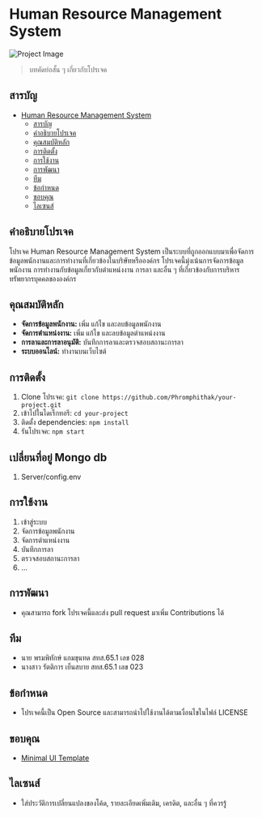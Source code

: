 # Human Resource Management System

![Project Image](path/to/project-image.png)

> บทคัดย่อสั้น ๆ เกี่ยวกับโปรเจค

## สารบัญ

- [Human Resource Management System](#human-resource-management-system)
  - [สารบัญ](#สารบัญ)
  - [คำอธิบายโปรเจค](#คำอธิบายโปรเจค)
  - [คุณสมบัติหลัก](#คุณสมบัติหลัก)
  - [การติดตั้ง](#การติดตั้ง)
  - [การใช้งาน](#การใช้งาน)
  - [การพัฒนา](#การพัฒนา)
  - [ทีม](#ทีม)
  - [ข้อกำหนด](#ข้อกำหนด)
  - [ขอบคุณ](#ขอบคุณ)
  - [ไลเซนส์](#ไลเซนส์)

## คำอธิบายโปรเจค

โปรเจค Human Resource Management System เป็นระบบที่ถูกออกแบบมาเพื่อจัดการข้อมูลพนักงานและการทำงานที่เกี่ยวข้องในบริษัทหรือองค์กร โปรเจคนี้มุ่งเน้นการจัดการข้อมูลพนักงาน การทำงานกับข้อมูลเกี่ยวกับตำแหน่งงาน การลา และอื่น ๆ ที่เกี่ยวข้องกับการบริหารทรัพยากรบุคคลขององค์กร

## คุณสมบัติหลัก

- **จัดการข้อมูลพนักงาน:** เพิ่ม แก้ไข และลบข้อมูลพนักงาน
- **จัดการตำแหน่งงาน:** เพิ่ม แก้ไข และลบข้อมูลตำแหน่งงาน
- **การลาและการลาอนุมัติ:** บันทึกการลาและตรวจสอบสถานะการลา
- **ระบบออนไลน์:** ทำงานบนเว็บไซต์

## การติดตั้ง

1. Clone โปรเจค: `git clone https://github.com/Phromphithak/your-project.git`
2. เข้าไปในไดเร็กทอรี: `cd your-project`
3. ติดตั้ง dependencies: `npm install`
4. รันโปรเจค: `npm start`

## เปลี่ยนที่อยู่ Mongo db
1. Server/config.env

## การใช้งาน

1. เข้าสู่ระบบ
2. จัดการข้อมูลพนักงาน
3. จัดการตำแหน่งงาน
4. บันทึกการลา
5. ตรวจสอบสถานะการลา
6. ...

## การพัฒนา

- คุณสามารถ fork โปรเจคนี้และส่ง pull request มาเพิ่ม Contributions ได้

## ทีม

- นาย พรมพิทักษ์ แกมขุนทด สทส.65.1 เลข 028
- นางสาว รัตติการ เย็นสบาย สทส.65.1 เลข 023

## ข้อกำหนด

- โปรเจคนี้เป็น Open Source และสามารถนำไปใช้งานได้ตามเงื่อนไขในไฟล์ LICENSE

## ขอบคุณ

- [Minimal UI Template](https://mui.com/store/items/minimal-dashboard/)

## ไลเซนส์

- ใส่ประวัติการเปลี่ยนแปลงของโค้ด, รายละเอียดเพิ่มเติม, เครดิต, และอื่น ๆ ที่ควรรู้
